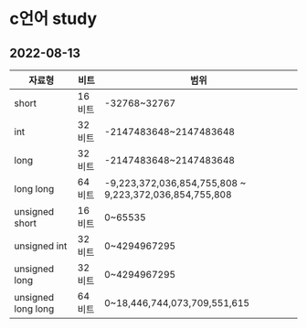 # c언어 study

## 2022-08-13

| 자료형 | 비트|  범위|
|------|---|---|
|   short    |  16비트  | -32768~32767  |
|   int      | 32비트  | -2147483648~2147483648   |
|   long     | 32비트 | -2147483648~2147483648   |
| long long  | 64비트 | -9,223,372,036,854,755,808 ~ 9,223,372,036,854,755,808|
|unsigned short|16비트|0~65535|
|unsigned int| 32비트|0~4294967295|
|unsigned long|32비트|0~4294967295|
|unsigned long long|64비트|0~18,446,744,073,709,551,615|
